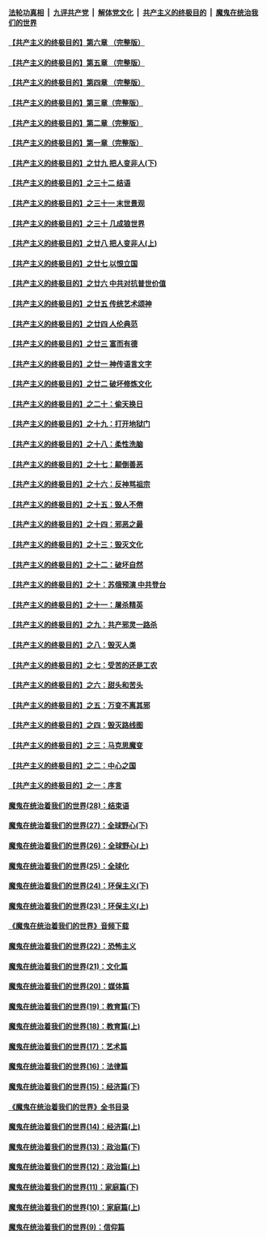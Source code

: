 ####  [法轮功真相](../../../../basic/blob/master/README.md?t=05260401) &nbsp;|&nbsp; [九评共产党](../../../../9ping.md/blob/master/README.md?t=05260401) &nbsp;|&nbsp; [解体党文化](../../../../jtdwh.md/blob/master/README.md?t=05260401)  &nbsp;|&nbsp; [共产主义的终极目的](../../../../gczydzjmd.md/blob/master/README.md?t=05260401) &nbsp;|&nbsp; [魔鬼在统治我们的世界](../../../../mgztzwmdsj.md/blob/master/README.md?t=05260401) 

#### [【共产主义的终极目的】第六章 （完整版）](../pages/nsc422/n11428913.md?t=05260401) 

#### [【共产主义的终极目的】第五章 （完整版）](../pages/nsc422/n11428912.md?t=05260401) 

#### [【共产主义的终极目的】第四章 （完整版）](../pages/nsc422/n11428907.md?t=05260401) 

#### [【共产主义的终极目的】第三章（完整版）](../pages/nsc422/n11428848.md?t=05260401) 

#### [【共产主义的终极目的】第二章（完整版）](../pages/nsc422/n11428831.md?t=05260401) 

#### [【共产主义的终极目的】第一章（完整版）](../pages/nsc422/n11417651.md?t=05260401) 

#### [【共产主义的终极目的】之廿九 把人变非人(下)](../pages/nsc422/n11344140.md?t=05260401) 

#### [【共产主义的终极目的】之三十二 结语](../pages/nsc422/n11360535.md?t=05260401) 

#### [【共产主义的终极目的】之三十一 末世景观](../pages/nsc422/n11351129.md?t=05260401) 

#### [【共产主义的终极目的】之三十 几成狼世界](../pages/nsc422/n11348280.md?t=05260401) 

#### [【共产主义的终极目的】之廿八 把人变非人(上)](../pages/nsc422/n11340492.md?t=05260401) 

#### [【共产主义的终极目的】之廿七 以恨立国](../pages/nsc422/n11336944.md?t=05260401) 

#### [【共产主义的终极目的】之廿六 中共对抗普世价值](../pages/nsc422/n11324785.md?t=05260401) 

#### [【共产主义的终极目的】之廿五 传统艺术颂神](../pages/nsc422/n11296396.md?t=05260401) 

#### [【共产主义的终极目的】之廿四 人伦典范](../pages/nsc422/n11296397.md?t=05260401) 

#### [【共产主义的终极目的】之廿三 富而有德](../pages/nsc422/n11283598.md?t=05260401) 

#### [【共产主义的终极目的】之廿一 神传语言文字](../pages/nsc422/n11263265.md?t=05260401) 

#### [【共产主义的终极目的】之廿二 破坏修炼文化](../pages/nsc422/n11245728.md?t=05260401) 

#### [【共产主义的终极目的】之二十：偷天换日](../pages/nsc422/n11238846.md?t=05260401) 

#### [【共产主义的终极目的】之十九：打开地狱门](../pages/nsc422/n11206376.md?t=05260401) 

#### [【共产主义的终极目的】之十八：柔性洗脑](../pages/nsc422/n11199994.md?t=05260401) 

#### [【共产主义的终极目的】之十七：颠倒善恶](../pages/nsc422/n11179782.md?t=05260401) 

#### [【共产主义的终极目的】之十六：反神骂祖宗](../pages/nsc422/n11166798.md?t=05260401) 

#### [【共产主义的终极目的】之十五：毁人不倦](../pages/nsc422/n11166792.md?t=05260401) 

#### [【共产主义的终极目的】之十四：邪恶之最](../pages/nsc422/n11150249.md?t=05260401) 

#### [【共产主义的终极目的】之十三：毁灭文化](../pages/nsc422/n11135227.md?t=05260401) 

#### [【共产主义的终极目的】之十二：破坏自然](../pages/nsc422/n11135214.md?t=05260401) 

#### [【共产主义的终极目的】之十：苏俄预演 中共登台](../pages/nsc422/n11118424.md?t=05260401) 

#### [【共产主义的终极目的】之十一：屠杀精英](../pages/nsc422/n11118442.md?t=05260401) 

#### [【共产主义的终极目的】之九：共产邪灵一路杀](../pages/nsc422/n11114139.md?t=05260401) 

#### [【共产主义的终极目的】之八：毁灭人类](../pages/nsc422/n11108503.md?t=05260401) 

#### [【共产主义的终极目的】之七：受苦的还是工农](../pages/nsc422/n11101809.md?t=05260401) 

#### [【共产主义的终极目的】之六：甜头和苦头](../pages/nsc422/n11096971.md?t=05260401) 

#### [【共产主义的终极目的】之五：万变不离其邪](../pages/nsc422/n11091285.md?t=05260401) 

#### [【共产主义的终极目的】之四：毁灭路线图](../pages/nsc422/n11086284.md?t=05260401) 

#### [【共产主义的终极目的】之三：马克思魔变](../pages/nsc422/n11061941.md?t=05260401) 

#### [【共产主义的终极目的】之二：中心之国](../pages/nsc422/n11047728.md?t=05260401) 

#### [【共产主义的终极目的】之一：序言](../pages/nsc422/n11086077.md?t=05260401) 

#### [魔鬼在统治着我们的世界(28)：结束语](../pages/nsc422/n10936246.md?t=05260401) 

#### [魔鬼在统治着我们的世界(27)：全球野心(下)](../pages/nsc422/n10928319.md?t=05260401) 

#### [魔鬼在统治着我们的世界(26)：全球野心(上)](../pages/nsc422/n10900318.md?t=05260401) 

#### [魔鬼在统治着我们的世界(25)：全球化](../pages/nsc422/n10788205.md?t=05260401) 

#### [魔鬼在统治着我们的世界(24)：环保主义(下)](../pages/nsc422/n10695307.md?t=05260401) 

#### [魔鬼在统治着我们的世界(23)：环保主义(上)](../pages/nsc422/n10688613.md?t=05260401) 

#### [《魔鬼在统治着我们的世界》音频下载](../pages/nsc422/n10635553.md?t=05260401) 

#### [魔鬼在统治着我们的世界(22)：恐怖主义](../pages/nsc422/n10614727.md?t=05260401) 

#### [魔鬼在统治着我们的世界(21)：文化篇](../pages/nsc422/n10597706.md?t=05260401) 

#### [魔鬼在统治着我们的世界(20)：媒体篇](../pages/nsc422/n10586579.md?t=05260401) 

#### [魔鬼在统治着我们的世界(19)：教育篇(下)](../pages/nsc422/n10564808.md?t=05260401) 

#### [魔鬼在统治着我们的世界(18)：教育篇(上)](../pages/nsc422/n10526970.md?t=05260401) 

#### [魔鬼在统治着我们的世界(17)：艺术篇](../pages/nsc422/n10499093.md?t=05260401) 

#### [魔鬼在统治着我们的世界(16)：法律篇](../pages/nsc422/n10485969.md?t=05260401) 

#### [魔鬼在统治着我们的世界(15)：经济篇(下)](../pages/nsc422/n10469975.md?t=05260401) 

#### [《魔鬼在统治着我们的世界》全书目录](../pages/nsc422/n10464261.md?t=05260401) 

#### [魔鬼在统治着我们的世界(14)：经济篇(上)](../pages/nsc422/n10457370.md?t=05260401) 

#### [魔鬼在统治着我们的世界(13)：政治篇(下)](../pages/nsc422/n10448270.md?t=05260401) 

#### [魔鬼在统治着我们的世界(12)：政治篇(上)](../pages/nsc422/n10444576.md?t=05260401) 

#### [魔鬼在统治着我们的世界(11)：家庭篇(下)](../pages/nsc422/n10440961.md?t=05260401) 

#### [魔鬼在统治着我们的世界(10)：家庭篇(上)](../pages/nsc422/n10435448.md?t=05260401) 

#### [魔鬼在统治着我们的世界(9)：信仰篇](../pages/nsc422/n10432159.md?t=05260401) 

